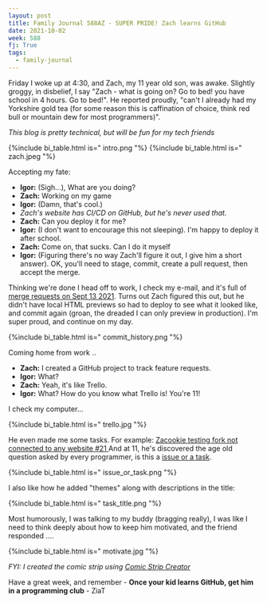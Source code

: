 ```yaml
---
layout: post
title: Family Journal 588AZ - SUPER PRIDE! Zach learns GitHub
date: 2021-10-02
week: 588
fj: True
tags:
  - family-journal
---
```


Friday I woke up at 4:30, and Zach, my 11 year old son, was awake. Slightly groggy, in disbelief, I say "Zach - what is going on? Go to bed! you have school in 4 hours. Go to bed!". He reported proudly, "can't I already had my Yorkshire gold tea (for some reason this is caffination of choice, think red bull or mountain dew for most programmers)".

_This blog is pretty technical, but will be fun for my tech friends_

{%include bi_table.html is="
intro.png
"%}
{%include bi_table.html is="
zach.jpeg
"%}

Accepting my fate:

- **Igor:** (Sigh...), What are you doing?
- **Zach:** Working on my game
- **Igor:** (Damn, that's cool.)
- _Zach's website has CI/CD on GitHub, but he's never used that._
- **Zach:** Can you deploy it for me?
- **Igor:** (I don't want to encourage this not sleeping). I'm happy to deploy it after school.
- **Zach:** Come on, that sucks. Can I do it myself
- **Igor:** (Figuring there's no way Zach'll figure it out, I give him a short answer). OK, you'll need to stage, commit, create a pull request, then accept the merge.

Thinking we're done I head off to work, I check my e-mail, and it's full of [merge requests on Sept 13 2021](https://github.com/zacookiegames/zacookiegames.github.io/commits/master). Turns out Zach figured this out, but he didn't have local HTML previews so had to deploy to see what it looked like, and commit again (groan, the dreaded I can only preview in production). I'm super proud, and continue on my day.

{%include bi_table.html is="
commit_history.png
"%}

Coming home from work ..

- **Zach:** I created a GitHub project to track feature requests.
- **Igor:** What?
- **Zach:** Yeah, it's like Trello.
- **Igor:** What? How do you know what Trello is! You're 11!

I check my computer...

{%include bi_table.html is="
trello.jpg
"%}

He even made me some tasks. For example: [Zacookie testing fork not connected to any website #21
](https://github.com/zacookiegames/zacookiegames.github.io/issues/21) And at 11, he's discovered the age old question asked by every programmer, is this a [issue or a task](https://github.com/zacookiegames/zacookiegames.github.io/issues/21#issuecomment-921409733).

{%include bi_table.html is="
issue_or_task.png
"%}

I also like how he added "themes" along with descriptions in the title:

{%include bi_table.html is="
task_title.png
"%}

Most humorously, I was talking to my buddy (bragging really), I was like I need to think deeply about how to keep him motivated, and the friend responded ....

{%include bi_table.html is="
motivate.jpg
"%}

_FYI: I created the comic strip using [Comic Strip Creator](https://www.storyboardthat.com/storyboard-creator)_

Have a great week, and remember - **Once your kid learns GitHub, get him in a programming club** - ZiaT
